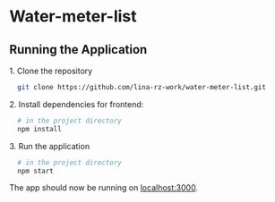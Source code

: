 # Water-meter-list

## Running the Application

1\. Clone the repository

```bash
  git clone https://github.com/lina-rz-work/water-meter-list.git
```

2\. Install dependencies for frontend:

```bash
  # in the project directory
  npm install
```

3\. Run the application

```bash
  # in the project directory
  npm start
```
The app should now be running on [localhost:3000](http://localhost:3000/).
